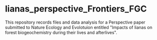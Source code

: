# lianas_perspective_Frontiers_FGC
This repository records files and data analysis for a Perspective paper submitted to Nature Ecology and Evolotuion entitled "Impacts of lianas
on forest biogeochemistry during their lives and afterlives". 
